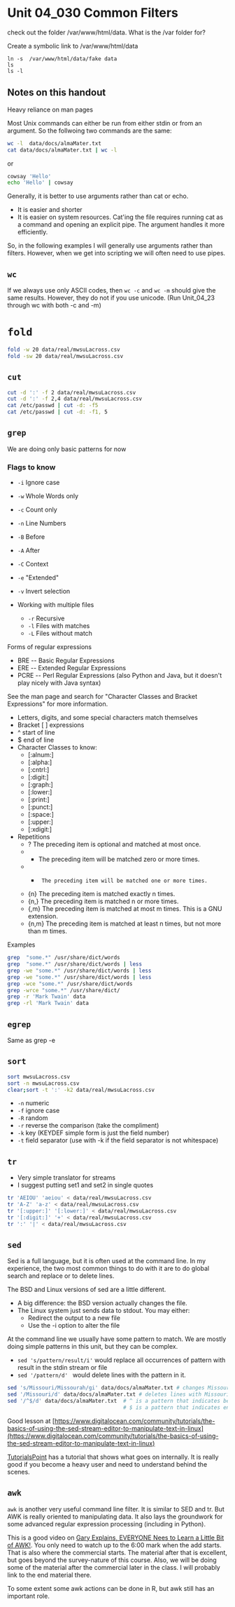 # Unit 04_030 Common Filters

check out the folder /var/www/html/data.  What is the /var folder for?

Create a symbolic link to /var/www/html/data

```
ln -s  /var/www/html/data/fake data
ls
ls -l
```

## Notes on this handout

Heavy reliance on man pages

Most Unix commands can either be run from either stdin or from an argument.  So the follwoing two commands are the same:

```bash
wc -l  data/docs/almaMater.txt 
cat data/docs/almaMater.txt | wc -l
```
or
```bash
cowsay 'Hello'
echo 'Hello' | cowsay
```

Generally, it is better to use arguments rather than cat or echo.  

* It is easier and shorter
* It is easier on system resources.  Cat'ing the file requires running cat as a command and opening an explicit pipe.  The argument handles it more efficiently.

So, in the following examples I will generally use arguments rather than filters.  However, when
we get into scripting we will often need to use pipes.

## ```wc```

If we always use only ASCII codes, then ```wc -c``` and ```wc -m``` should give the same results.  However, they do not if you use unicode.  (Run Unit_04_23 through wc with both -c and -m)

# ```fold```

```bash
fold -w 20 data/real/mwsuLacross.csv
fold -sw 20 data/real/mwsuLacross.csv
```


## ```cut```

```bash
cut -d ':' -f 2 data/real/mwsuLacross.csv
cut -d ':' -f 2,4 data/real/mwsuLacross.csv
cat /etc/passwd | cut -d: -f5
cat /etc/passwd | cut -d: -f1, 5
```

## ```grep```

We are doing only basic patterns for now

### Flags to know
* ```-i``` Ignore case
* ```-w``` Whole Words only
* ```-c``` Count only
* ```-n``` Line Numbers
* ```-B``` Before
* ```-A``` After
* ```-C``` Context
* ```-e``` "Extended"
* ```-v``` Invert selection
 
  
* Working with multiple files
  * ```-r``` Recursive
  * ```-l``` Files with matches
  * ```-L``` Files without match

Forms of regular expressions

* BRE -- Basic Regular Expressions
* ERE -- Extended Regular Expressions
* PCRE -- Perl Regular Expressions (also Python and Java, but it doesn't play nicely with Java syntax)

See the man page and search for "Character Classes and Bracket Expressions" for more information.

* Letters, digits, and some special characters match themselves
* Bracket [ ] expressions
* ^ start of line
* $ end of line
* Character Classes to know:
  * [:alnum:]
  * [:alpha:]
  * [:cntrl:]
  * [:digit:]
  * [:graph:]
  * [:lower:]
  * [:print:]
  * [:punct:]
  * [:space:]
  * [:upper:]
  * [:xdigit:]
* Repetitions
  *  ? The preceding item is optional and matched at most once.
  *  * The preceding item will be matched zero or more times.
  *  +      The preceding item will be matched one or more times.
  *  {n}    The preceding item is matched exactly n times.
  *  {n,}   The preceding item is matched n or more times.
  *  {,m}   The preceding item is matched at most m times.  This  is  a  GNU extension.
  *  {n,m}  The  preceding  item  is  matched at least n times, but not more than m times.


Examples

```bash
grep  "some.*" /usr/share/dict/words
grep  "some.*" /usr/share/dict/words | less
grep -we "some.*" /usr/share/dict/words | less
grep -we "some.*" /usr/share/dict/words | less
grep -wce "some.*" /usr/share/dict/words 
grep -wrce "some.*" /usr/share/dict/
grep -r 'Mark Twain' data
grep -rl 'Mark Twain' data
```

## ```egrep```

Same as grep -e

## ```sort```

```bash
sort mwsuLacross.csv
sort -n mwsuLacross.csv
clear;sort -t ':' -k2 data/real/mwsuLacross.csv
```

* ```-n``` numeric
* ```-f``` ignore case
* ```-R``` random
* ```-r``` reverse the comparison (take the compliment)
* ```-k``` key (KEYDEF simple form is just the field number)
* ```-t``` field separator (use with -k if the field separator is not whitespace)


## ```tr```

* Very simple translator for streams
* I suggest putting set1 and set2 in single quotes

```bash
tr 'AEIOU' 'aeiou' < data/real/mwsuLacross.csv
tr 'A-Z' 'a-z' < data/real/mwsuLacross.csv
tr '[:upper:]' '[:lower:]' < data/real/mwsuLacross.csv
tr '[:digit:]' '+' < data/real/mwsuLacross.csv
tr ':' '|' < data/real/mwsuLacross.csv
```

## ```sed```

Sed is a full language, but it is often used at the command line.  In my experience, the two most common things to do with it are to do global search and replace or to delete lines.

The BSD and Linux versions of sed are a little different.  

* A big difference: the BSD version actually changes the file.  
* The Linux system just sends data to stdout.  You may either:
  * Redirect the output to a new file
  * Use the -i option to alter the file 

At the command line we usually have some pattern to match.  We are mostly doing simple patterns in this unit, but they can be complex.

* ```sed 's/pattern/result/i'``` would replace all occurrences of pattern with result in the stdin stream or file
* ```sed '/pattern/d' ``` would delete lines with the pattern in it.

```bash
sed 's/Missouri/Missourah/gi' data/docs/almaMater.txt # changes Missouri to Missourah 
sed '/Missouri/d' data/docs/almaMater.txt # deletes lines with Missouri
sed '/^$/d' data/docs/almaMater.txt  # ^ is a pattern that indicates beginning of line
                                     # $ is a pattern that indicates end of line
```

Good lesson at [https://www.digitalocean.com/community/tutorials/the-basics-of-using-the-sed-stream-editor-to-manipulate-text-in-linux](https://www.digitalocean.com/community/tutorials/the-basics-of-using-the-sed-stream-editor-to-manipulate-text-in-linux)

[TutorialsPoint](https://www.tutorialspoint.com/sed/sed_workflow.htm) has a tutorial that shows what goes on internally.  It is really good if you become a heavy user and need to understand behind the scenes.

## ```awk```

```awk``` is another very useful command line filter.  It is similar to SED and tr.  But AWK is really oriented to manipulating data.  It also lays the groundwork for some advanced regular expression processing (including in Python).  

This is a good video on [Gary Explains, EVERYONE Nees to Learn a Little Bit of AWK!](https://youtu.be/jJ02kEETw70).  You only need to watch up to the 6:00 mark when the add starts. That is also where the commercial starts. The material after that is excellent, but goes beyond the survey-nature of this course.  Also, we will be doing some of the material after the commercial later in the class. I will probably link to the end material there.

To some extent some awk actions can be done in R, but awk still has an important role.
